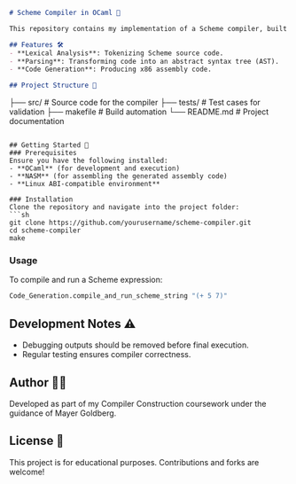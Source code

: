 ```markdown
# Scheme Compiler in OCaml 🚀

This repository contains my implementation of a Scheme compiler, built as part of the Compiler Construction course. The compiler is written in OCaml and generates x86 assembly code compatible with the Linux ABI.

## Features 🛠️
- **Lexical Analysis**: Tokenizing Scheme source code.
- **Parsing**: Transforming code into an abstract syntax tree (AST).
- **Code Generation**: Producing x86 assembly code.

## Project Structure 📂
```

├── src/             # Source code for the compiler
├── tests/           # Test cases for validation
├── makefile         # Build automation
└── README.md        # Project documentation

````

## Getting Started 🚀
### Prerequisites
Ensure you have the following installed:
- **OCaml** (for development and execution)
- **NASM** (for assembling the generated assembly code)
- **Linux ABI-compatible environment**

### Installation
Clone the repository and navigate into the project folder:
```sh
git clone https://github.com/yourusername/scheme-compiler.git
cd scheme-compiler
make
````

### Usage

To compile and run a Scheme expression:

```ocaml
Code_Generation.compile_and_run_scheme_string "(+ 5 7)"
```

## Development Notes ⚠️

- Debugging outputs should be removed before final execution.
- Regular testing ensures compiler correctness.

## Author 👨‍💻

Developed as part of my Compiler Construction coursework under the guidance of Mayer Goldberg.

## License 📜

This project is for educational purposes. Contributions and forks are welcome!

```
```
